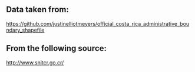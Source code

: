 
## Data taken from: 
https://github.com/justinelliotmeyers/official_costa_rica_administrative_boundary_shapefile

## From the following source:
http://www.snitcr.go.cr/